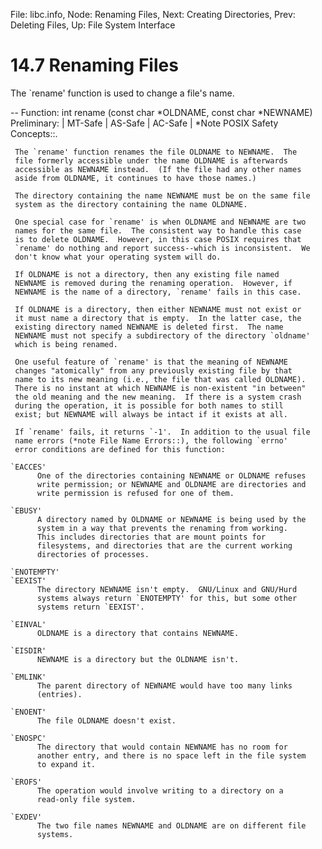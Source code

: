 File: libc.info,  Node: Renaming Files,  Next: Creating Directories,  Prev: Deleting Files,  Up: File System Interface

14.7 Renaming Files
===================

The `rename' function is used to change a file's name.

 -- Function: int rename (const char *OLDNAME, const char *NEWNAME)
     Preliminary: | MT-Safe | AS-Safe | AC-Safe | *Note POSIX Safety
     Concepts::.

     The `rename' function renames the file OLDNAME to NEWNAME.  The
     file formerly accessible under the name OLDNAME is afterwards
     accessible as NEWNAME instead.  (If the file had any other names
     aside from OLDNAME, it continues to have those names.)

     The directory containing the name NEWNAME must be on the same file
     system as the directory containing the name OLDNAME.

     One special case for `rename' is when OLDNAME and NEWNAME are two
     names for the same file.  The consistent way to handle this case
     is to delete OLDNAME.  However, in this case POSIX requires that
     `rename' do nothing and report success--which is inconsistent.  We
     don't know what your operating system will do.

     If OLDNAME is not a directory, then any existing file named
     NEWNAME is removed during the renaming operation.  However, if
     NEWNAME is the name of a directory, `rename' fails in this case.

     If OLDNAME is a directory, then either NEWNAME must not exist or
     it must name a directory that is empty.  In the latter case, the
     existing directory named NEWNAME is deleted first.  The name
     NEWNAME must not specify a subdirectory of the directory `oldname'
     which is being renamed.

     One useful feature of `rename' is that the meaning of NEWNAME
     changes "atomically" from any previously existing file by that
     name to its new meaning (i.e., the file that was called OLDNAME).
     There is no instant at which NEWNAME is non-existent "in between"
     the old meaning and the new meaning.  If there is a system crash
     during the operation, it is possible for both names to still
     exist; but NEWNAME will always be intact if it exists at all.

     If `rename' fails, it returns `-1'.  In addition to the usual file
     name errors (*note File Name Errors::), the following `errno'
     error conditions are defined for this function:

    `EACCES'
          One of the directories containing NEWNAME or OLDNAME refuses
          write permission; or NEWNAME and OLDNAME are directories and
          write permission is refused for one of them.

    `EBUSY'
          A directory named by OLDNAME or NEWNAME is being used by the
          system in a way that prevents the renaming from working.
          This includes directories that are mount points for
          filesystems, and directories that are the current working
          directories of processes.

    `ENOTEMPTY'
    `EEXIST'
          The directory NEWNAME isn't empty.  GNU/Linux and GNU/Hurd
          systems always return `ENOTEMPTY' for this, but some other
          systems return `EEXIST'.

    `EINVAL'
          OLDNAME is a directory that contains NEWNAME.

    `EISDIR'
          NEWNAME is a directory but the OLDNAME isn't.

    `EMLINK'
          The parent directory of NEWNAME would have too many links
          (entries).

    `ENOENT'
          The file OLDNAME doesn't exist.

    `ENOSPC'
          The directory that would contain NEWNAME has no room for
          another entry, and there is no space left in the file system
          to expand it.

    `EROFS'
          The operation would involve writing to a directory on a
          read-only file system.

    `EXDEV'
          The two file names NEWNAME and OLDNAME are on different file
          systems.

